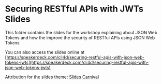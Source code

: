 
# Securing RESTful APIs with JWTs Slides

This folder contains the slides for the workshop explaining about JSON Web Tokens and how the improve the security of RESTful APIs using JSON Web Tokens

You can also access the slides online at [https://speakerdeck.com/cli4d/securing-restful-apis-with-json-web-tokens-jwts](https://speakerdeck.com/cli4d/securing-restful-apis-with-json-web-tokens-jwts)

Attribution for the slides theme: [Slides Carnival](https://www.slidescarnival.com/)

